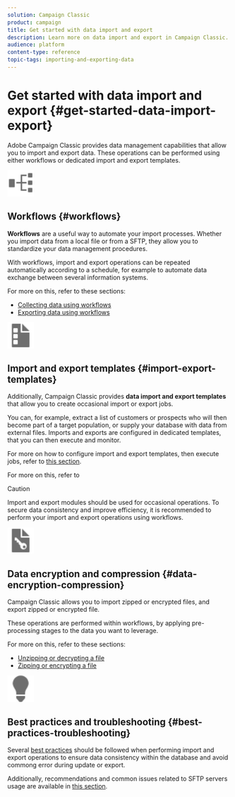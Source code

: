 ```yaml
---
solution: Campaign Classic
product: campaign
title: Get started with data import and export
description: Learn more on data import and export in Campaign Classic.
audience: platform
content-type: reference
topic-tags: importing-and-exporting-data
---
```


# Get started with data import and export {#get-started-data-import-export}

Adobe Campaign Classic provides data management capabilities that allow you to import and export data. These operations can be performed using either workflows or dedicated import and export templates.

<img src="assets/do-not-localize/icon_workflows.svg" width="60px">

## Workflows {#workflows}

**Workflows** are a useful way to automate your import processes. Whether you import data from a local file or from a SFTP, they allow you to standardize your data management procedures.

With workflows, import and export operations can be repeated automatically according to a schedule, for example to automate data exchange between several information systems.

For more on this, refer to these sections:

* [Collecting data using workflows](../../platform/using/import-export-workflows.md)
* [Exporting data using workflows](../../platform/using/exporting-data-workflows.md)

<img src="assets/do-not-localize/icon_templates.svg" width="60px">

## Import and export templates {#import-export-templates}

Additionally, Campaign Classic provides **data import and export templates** that allow you to create occasional import or export jobs.

You can, for example, extract a list of customers or prospects who will then become part of a target population, or supply your database with data from external files. Imports and exports are configured in dedicated templates, that you can then execute and monitor.

For more on how to configure import and export templates, then execute jobs, refer to [this section](../../platform/using/about-import-export-templates.md).

For more on this, refer to 

>[!CAUTION]
>Import and export modules should be used for occasional operations. To secure data consistency and improve efficiency, it is recommended to perform your import and export operations using workflows.

<img src="assets/do-not-localize/icon_encrypt.svg" width="60px">

## Data encryption and compression {#data-encryption-compression}

Campaign Classic allows you to import zipped or encrypted files, and export zipped or encrypted file.

These operations are performed within workflows, by applying pre-processing stages to the data you want to leverage.

For more on this, refer to these sections:

* [Unzipping or decrypting a file](help/platform/using/unzip-decrypt.md)
* [Zipping or encrypting a file](help/platform/using/zip-encrypt.md)

<img src="assets/do-not-localize/icon_bestpractices.svg" width="60px">

## Best practices and troubleshooting {#best-practices-troubleshooting}

Several [best practices](../../platform/using/import-export-best-practices.md) should be followed when performing import and export operations to ensure data consistency within the database and avoid commong error during update or export.

Additionally, recommendations and common issues related to SFTP servers usage are available in [this section](../../platform/using/sftp-server-usage.md).
